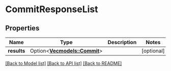 # CommitResponseList

## Properties

Name | Type | Description | Notes
------------ | ------------- | ------------- | -------------
**results** | Option<[**Vec<models::Commit>**](Commit.md)> |  | [optional]

[[Back to Model list]](../README.md#documentation-for-models) [[Back to API list]](../README.md#documentation-for-api-endpoints) [[Back to README]](../README.md)



